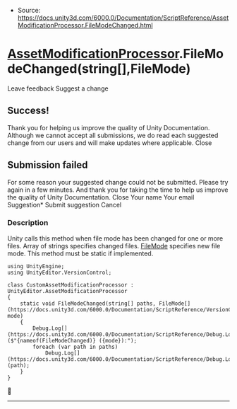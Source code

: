 * Source: https://docs.unity3d.com/6000.0/Documentation/ScriptReference/AssetModificationProcessor.FileModeChanged.html

#  [AssetModificationProcessor](https://docs.unity3d.com/6000.0/Documentation/ScriptReference/AssetModificationProcessor.html).FileModeChanged(string[],FileMode)
Leave feedback
Suggest a change
## Success!
Thank you for helping us improve the quality of Unity Documentation. Although we cannot accept all submissions, we do read each suggested change from our users and will make updates where applicable.
Close
## Submission failed
For some reason your suggested change could not be submitted. Please <a>try again</a> in a few minutes. And thank you for taking the time to help us improve the quality of Unity Documentation.
Close
Your name Your email Suggestion* Submit suggestion
Cancel
### Description
Unity calls this method when file mode has been changed for one or more files.
Array of strings specifies changed files. [FileMode](https://docs.unity3d.com/6000.0/Documentation/ScriptReference/VersionControl.FileMode.html) specifies new file mode. This method must be static if implemented.
```
using UnityEngine;
using UnityEditor.VersionControl;  
  
class CustomAssetModificationProcessor : UnityEditor.AssetModificationProcessor
{
    static void FileModeChanged(string[] paths, FileMode[](https://docs.unity3d.com/6000.0/Documentation/ScriptReference/VersionControl.FileMode.html) mode)
    {
        Debug.Log[](https://docs.unity3d.com/6000.0/Documentation/ScriptReference/Debug.Log.html)($"{nameof(FileModeChanged)} ({mode}):");
        foreach (var path in paths)
            Debug.Log[](https://docs.unity3d.com/6000.0/Documentation/ScriptReference/Debug.Log.html)(path);
    }
}

```

* * *
